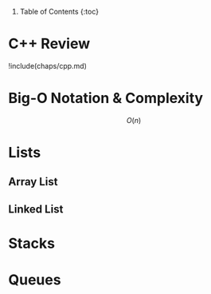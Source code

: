 1. Table of Contents
{:toc}

# C++ Review

!include(chaps/cpp.md)

# Big-O Notation & Complexity

$$O(n)$$

# Lists

## Array List

## Linked List

# Stacks

# Queues

<!-- !rawinclude(katex.html) -->
